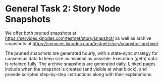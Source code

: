 # General Task 2: Story Node Snapshots

We offer both pruned snapshots at https://services.kjnodes.com/testnet/story/snapshot/ as well as archive snapshots at https://services.kjnodes.com/testnet/story/snapshot-archive/.

The pruned snapshots are generated hourly, with a state-sync strategy for consensus data to keep size as minimal as possible. Execution (geth) data is retained fully. The archive snapshots are generated daily. Linked pages include when the snapshot is created (and visible at what block), and provide scripted step-by-step instructions along with their explanations.
